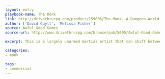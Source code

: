 ```yaml
---
layout: entry
playbook-name: The Monk
link: http://drivethrurpg.com/product/159006/The-Monk--A-Dungeon-World-Playbook
author: ['David Guyll', 'Melissa Fisher']
source: Awful Good Games
source-url: http://www.drivethrurpg.com/browse/pub/5695/Awful-Good-Games

excerpt: This is a largely unarmed martial artist that can shift between various fighting styles.

categories:
- monk

tags:
- commercial
---
```

